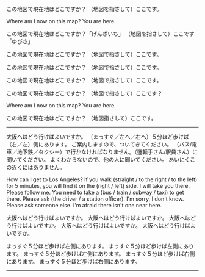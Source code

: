 この地図で現在地はどこですか？
（地図を指さして）ここです。

Where am I now on this map?
You are here.

この地図で現在地はどこですか？「げんざいち」
（地図を指さして）ここです「ゆびさ」

この地図で現在地はどこですか？
（地図で指さして）ここです。

この地図で現在地はどこですか？
（地図で指さして）ここです。

この地図で現在地はどこですか？
（地図で指さして）ここです。

この地図で現在地はどこですか？
（地図で指さして）ここです？

Where am I now on this map?
You are here.

この地図で現在地はどこですか？
（地図指さして）ここです。

---

大阪へはどう行けばよいですか。
（まっすぐ／左へ／右へ）５分ほど歩けば（右／左）側にあります。
ご案内しますので、ついてきてください。
（バス/電車／地下鉄／タクシー）で行かなければなりません。（運転手さん/駅員さん）に聞いてください。
よくわからないので、他の人に聞いてください。
あいにくこの近くにはありません。

How can I get to Los Angeles?
If you walk (straight / to the right / to the left) for 5 minutes, you will find it on the (right / left) side.
I will take you there. Please follow me.
You need to take a (bus / train / subway / taxi) to get there. Please ask (the driver / a station officer).
I'm sorry, I don't know. Please ask someone else.
I'm afraid there isn't one near here.

大阪へはどう行けばよいですか。
大阪へはどう行けばよいですか。
大阪へはどう行けばよいですか。
大阪へはどう行けばよいですか。
大阪へはどう行けばよいですか。

まっすぐ５分ほど歩けば左側にあります。
まっすぐ５分ほど歩けば左側にあります。
まっすぐ５分ほど歩けば左側にあります。
まっすぐ５分ほど歩けば右側にあります。
まっすぐ５分ほど歩けば右側にあります。

---
